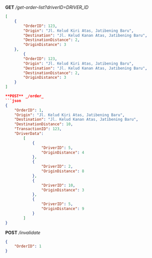 **GET** _/get-order-list?driverID=DRIVER_ID_
```json
[
    {
        "OrderID": 123,
        "Origin": "Jl. Kelud Kiri Atas, Jatibening Baru",
        "Destination": "Jl. Kelud Kanan Atas, Jatibening Baru",
        "DestinationDistance": 2,
        "OriginDistance": 3
    },
        {
        "OrderID": 123,
        "Origin": "Jl. Kelud Kiri Atas, Jatibening Baru",
        "Destination": "Jl. Kelud Kanan Atas, Jatibening Baru",
        "DestinationDistance": 2,
        "OriginDistance": 3
    }
]

**POST** _/order_
```json
{
    "OrderID": 1,
    "Origin": "Jl. Kelud Kiri Atas, Jatibening Baru",
    "Destination": "Jl. Kelud Kanan Atas, Jatibening Baru",
    "DestinationDistance": 10,
    "TransactionID": 123,
    "DriverData": 
        [
            {
                "DriverID": 5,
                "OriginDistance": 4
            },
            {
                "DriverID": 2,
                "OriginDistance": 8
            },
            {
                "DriverID": 10,
                "OriginDistance": 3
            },
            {
                "DriverID": 5,
                "OriginDistance": 9
            }
        ]
}
```

**POST** _/invalidate_
```json
{
    "OrderID": 1
}
```